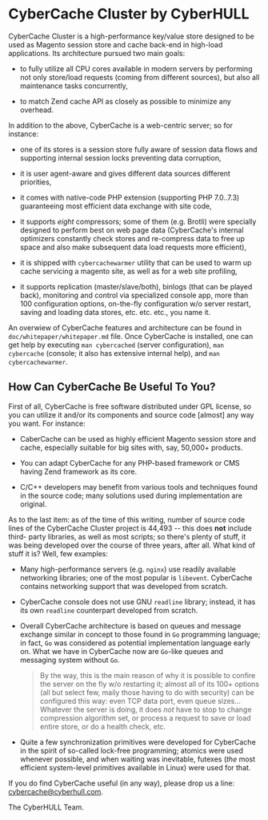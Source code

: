 
CyberCache Cluster by CyberHULL
===============================

CyberCache Cluster is a high-performance key/value store designed to be used as
Magento session store and cache back-end in high-load applications. Its
architecture pursued two main goals:

- to fully utilize all CPU cores available in modern servers by performing not
  only store/load requests (coming from different sources), but also all
  maintenance tasks concurrently,

- to match Zend cache API as closely as possible to minimize any overhead.

In addition to the above, CyberCache is a web-centric server; so for instance:

- one of its stores is a session store fully aware of session data flows and
  supporting internal session locks preventing data corruption,

- it is user agent-aware and gives different data sources different priorities,

- it comes with native-code PHP extension (supporting PHP 7.0..7.3) guaranteeing
   most efficient data exchange with site code,

- it supports *eight* compressors; some of them (e.g. Brotli) were specially
  designed to perform best on web page data (CyberCache's internal optimizers
  constantly check stores and re-compress data to free up space and also make
  subsequent data load requests more efficient),

- it is shipped with `cybercachewarmer` utility that can be used to warm up
  cache servicing a magento site, as well as for a web site profiling,

- it supports replication (master/slave/both), binlogs (that can be played
  back), monitoring and control via specialized console app, more than 100
  configuration options, on-the-fly configuration w/o server restart, saving
  and loading data stores, etc. etc. etc., you name it.

An overwiew of CyberCache features and architecture can be found in
`doc/whitepaper/whitepaper.md` file. Once CyberCache is installed, one can get
help by executing `man cybercached` (server configuration), `man cybercache`
(console; it also has extensive internal help), and `man cybercachewarmer`.

How Can CyberCache Be Useful To You?
------------------------------------

First of all, CyberCache is free software distributed under GPL license, so you
can utilize it and/or its components and source code [almost] any way you want.
For instance:

- CaberCache can be used as highly efficient Magento session store and cache,
  especially suitable for big sites with, say, 50,000+ products.

- You can adapt CyberCache for any PHP-based framework or CMS having Zend
  framework as its core.

- C/C++ developers may benefit from various tools and techniques found in the
  source code; many solutions used during implementation are original.

As to the last item: as of the time of this writing, number of source code lines
of the CyberCache Cluster project is 44,493 -- this does **not** include third-
party libraries, as well as most scripts; so there's plenty of stuff, it was
being developed over the course of three years, after all. What kind of stuff it
is? Well, few examples:

- Many high-performance servers (e.g. `nginx`) use readily available networking
  libraries; one of the most popular is `libevent`. CyberCache contains
  networking support that was developed from scratch.

- CyberCache console does not use GNU `readline` library; instead, it has its
  own `readline` counterpart developed from scratch.

- Overall CyberCache architecture is based on queues and message exchange
  similar in concept to those found in `Go` programming language; in fact, `Go`
  was considered as potential implementation language early on. What we have in
  CyberCache now are `Go`-like queues and messaging system without `Go`.

  > By the way, this is the main reason of why it is possible to confire the
  > server on the fly w/o restarting it; almost all of its 100+ options (all but
  > select few, maily those having to do with security) can be configured this
  > way: even TCP data port, even queue sizes... Whatever the server is doing,
  > it does *not* have to stop to change compression algorithm set, or process
  > a request to save or load entire store, or do a health check, etc.

- Quite a few synchronization primitives were developed for CyberCache in the
  spirit of so-called lock-free programming; atomics were used whenever
  possible, and when waiting was inevitable, futexes (*the* most efficient
  system-level primitives available in Linux) were used for that.

If you do find CyberCache useful (in any way), please drop us a line:
[cybercache@cyberhull.com](mailto:cybercache@cyberhull.com).

The CyberHULL Team.
